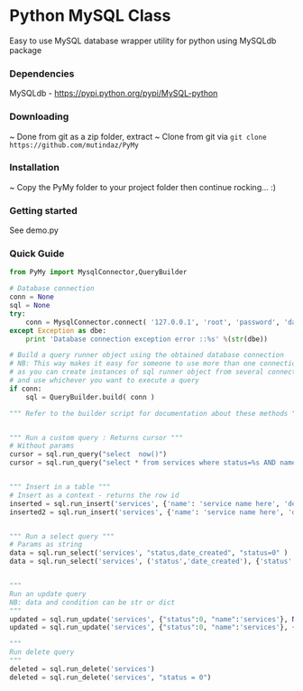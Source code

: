 # Python MySQL Class
Easy to use MySQL database wrapper utility for python using MySQLdb package

### Dependencies 
MySQLdb - https://pypi.python.org/pypi/MySQL-python

### Downloading 
~ Done from git as a zip folder, extract
~ Clone from git via ```git clone https://github.com/mutindaz/PyMy```

### Installation 
~ Copy the PyMy folder to your project folder then continue rocking... :)

### Getting started
See demo.py

### Quick Guide 
```python
from PyMy import MysqlConnector,QueryBuilder

# Database connection
conn = None 
sql = None 
try:
	conn = MysqlConnector.connect( '127.0.0.1', 'root', 'password', 'database' )
except Exception as dbe:
	print 'Database connection exception error ::%s' %(str(dbe))

# Build a query runner object using the obtained database connection 
# NB: This way makes it easy for someone to use more than one connection to run queries 
# as you can create instances of sql runner object from several connections 
# and use whichever you want to execute a query 
if conn:
	sql = QueryBuilder.build( conn )

""" Refer to the builder script for documentation about these methods """


""" Run a custom query : Returns cursor """
# Without params 
cursor = sql.run_query("select  now()")
cursor = sql.run_query("select * from services where status=%s AND name=%s", (0, "service_name") )


""" Insert in a table """
# Insert as a context - returns the row id 
inserted = sql.run_insert('services', {'name': 'service name here', 'description': 'service description here'})
inserted2 = sql.run_insert('services', {'name': 'service name here', 'description': 'service description here'}, "REPLACE")


""" Run a select query """
# Params as string  
data = sql.run_select('services', "status,date_created", "status=0" )
data = sql.run_select('services', ('status','date_created'), {'status':0}, 'date_created DESC', 12 )


""" 
Run an update query  
NB: data and condition can be str or dict 
"""
updated = sql.run_update('services', {"status":0, "name":'services'}, None )
updated = sql.run_update('services', {"status":0, "name":'services'}, {"status": 0} )

"""
Run delete query 
"""
deleted = sql.run_delete('services')
deleted = sql.run_delete('services', "status = 0")

```
